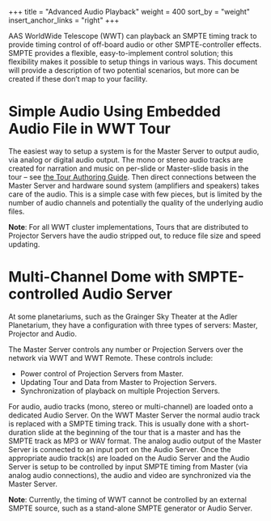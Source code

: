 +++
title = "Advanced Audio Playback"
weight = 400
sort_by = "weight"
insert_anchor_links = "right"
+++

AAS WorldWide Telescope (WWT) can playback an SMPTE timing track to provide
timing control of off-board audio or other SMPTE-controller effects. SMPTE
provides a flexible, easy-to-implement control solution; this flexibility
makes it possible to setup things in various ways. This document will provide
a description of two potential scenarios, but more can be created if these
don’t map to your facility.


# Simple Audio Using Embedded Audio File in WWT Tour

The easiest way to setup a system is for the Master Server to output audio,
via analog or digital audio output. The mono or stereo audio tracks are
created for narration and music on per-slide or Master-slide basis in the tour
– see [the Tour Authoring Guide][tour-guide-audio]. Then direct connections
between the Master Server and hardware sound system (amplifiers and speakers)
takes care of the audio. This is a simple case with few pieces, but is limited
by the number of audio channels and potentially the quality of the underlying
audio files.

[tour-guide-audio]: https://docs.worldwidetelescope.org/tour-authoring-guide/1/audio/

**Note**: For all WWT cluster implementations, Tours that are distributed to
Projector Servers have the audio stripped out, to reduce file size and speed
updating.


# Multi-Channel Dome with SMPTE-controlled Audio Server

At some planetariums, such as the Grainger Sky Theater at the Adler
Planetarium, they have a configuration with three types of servers: Master,
Projector and Audio.

The Master Server controls any number or Projection Servers over the network
via WWT and WWT Remote. These controls include:

* Power control of Projection Servers from Master.
* Updating Tour and Data from Master to Projection Servers.
* Synchronization of playback on multiple Projection Servers.

For audio, audio tracks (mono, stereo or multi-channel) are loaded onto a
dedicated Audio Server. On the WWT Master Server the normal audio track is
replaced with a SMPTE timing track. This is usually done with a short-duration
slide at the beginning of the tour that is a master and has the SMPTE track as
MP3 or WAV format. The analog audio output of the Master Server is connected
to an input port on the Audio Server. Once the appropriate audio track(s) are
loaded on the Audio Server and the Audio Server is setup to be controlled by
input SMPTE timing from Master (via analog audio connections), the audio and
video are synchronized via the Master Server.

**Note**: Currently, the timing of WWT cannot be controlled by an external
SMPTE source, such as a stand-alone SMPTE generator or Audio Server.

